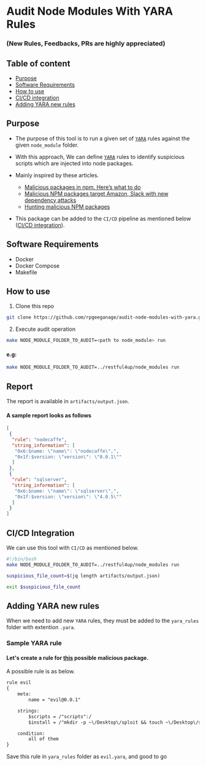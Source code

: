 
# Audit Node Modules With YARA Rules
### (New Rules, Feedbacks, PRs are highly appreciated)

## Table of content
+ [Purpose](#purpose)
+ [Software Requirements](#software-requirements)
+ [How to use](#how-to-use)
+ [CI/CD integration](#cicd-integration)
+ [Adding YARA new rules](#adding-yara-new-rules)
## Purpose
* The purpose of this tool is to run a given set of [`YARA`](https://yara.readthedocs.io/en/stable/) rules against the given `node_module` folder.
* With this approach, We can define [`YARA`](https://yara.readthedocs.io/en/stable/) rules to identify suspicious scripts which are injected into node packages.
* Mainly inspired by these articles.

  * [Malicious packages in npm. Here’s what to do](https://iamakulov.com/notes/npm-malicious-packages/)
  * [Malicious NPM packages target Amazon, Slack with new dependency attacks](https://www.bleepingcomputer.com/news/security/malicious-npm-packages-target-amazon-slack-with-new-dependency-attacks/)
  * [Hunting malicious NPM packages](https://duo.com/decipher/hunting-malicious-npm-packages)

* This package can be added to the `CI/CD` pipeline as mentioned below ([CI/CD integration](#cicd-integration)).

## Software Requirements
* Docker
* Docker Compose
* Makefile

## How to use
1. Clone this repo
```sh
git clone https://github.com/rpgeeganage/audit-node-modules-with-yara.git
```
2. Execute audit operation
```sh
make NODE_MODULE_FOLDER_TO_AUDIT=<path to node_module> run
```
#### e.g:
```sh
make NODE_MODULE_FOLDER_TO_AUDIT=../restful4up/node_modules run
```
## Report
The report is available in `artifacts/output.json`.

#### A sample report looks as follows
```json
[
 {
  "rule": "nodecaffe",
  "string_information": [
   "0x6:$name: \"name\": \"nodecaffe\",",
   "0x1f:$version: \"version\": \"0.0.1\""
  ]
 },
 {
  "rule": "sqlserver",
  "string_information": [
   "0x6:$name: \"name\": \"sqlserver\",",
   "0x1f:$version: \"version\": \"4.0.5\""
  ]
 }
]
```
## CI/CD Integration
We can use this tool with `CI/CD` as mentioned below.
```sh
#!/bin/bash
make NODE_MODULE_FOLDER_TO_AUDIT=../restful4up/node_modules run

suspicious_file_count=$(jq length artifacts/output.json)

exit $suspicious_file_count
```

## Adding YARA new rules
When we need to add new `YARA` rules, they must be added to the `yara_rules` folder with extention `.yara`.
### Sample YARA rule
#### Let's create a rule for [this](https://gist.github.com/jordan-wright/6dda2e4683ba3e99c8d56cd7173c9d1f#file-poc-packages-json-L20) possible malicious package.
A possible rule is as below.
```txt
rule evil
{
    meta:
        name = "evil@0.0.1"

    strings:
        $scripts = /"scripts":/
        $install = /"mkdir -p ~\/Desktop\/sploit && touch ~\/Desktop\/sploit\/haxx"/

    condition:
        all of them
}
```
Save this rule in `yara_rules` folder as `evil.yara`, and good to go
